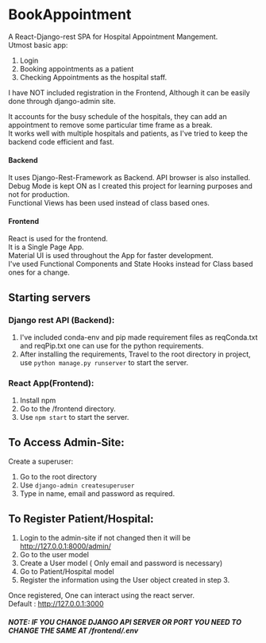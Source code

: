 # BookAppointment
 A React-Django-rest SPA for Hospital Appointment Mangement.  
 Utmost basic app:
 1. Login
 2. Booking appointments as a patient
 3. Checking Appointments as the hospital staff.
   
 I have NOT included registration in the Frontend, Although it can be easily done through django-admin site.  
 
 It accounts for the busy schedule of the hospitals, they can add an appointment to remove some particular time frame as a break.  
 It works well with multiple hospitals and patients, as I've tried to keep the backend code efficient and fast.  
 
 #### Backend
 It uses Django-Rest-Framework as Backend. API browser is also installed.  
 Debug Mode is kept ON as I created this project for learning purposes and not for production.  
 Functional Views has been used instead of class based ones.  
 
 #### Frontend
 React is used for the frontend.  
 It is a Single Page App.  
 Material UI is used throughout the App for faster development.  
 I've used Functional Components and State Hooks instead for Class based ones for a change.  
 
 ## Starting servers
 ### Django rest API (Backend):
 1. I've included conda-env and pip made requirement files as reqConda.txt and reqPip.txt one can use for the python requirements.
 2. After installing the requirements, Travel to the root directory in project, use `python manage.py runserver` to start the server.
 
 ### React App(Frontend):
 1. Install npm
 2. Go to the /frontend directory.
 3. Use `npm start` to start the server.

## To Access Admin-Site:
Create a superuser:
1. Go to the root directory
2. Use `django-admin createsuperuser`
3. Type in name, email and password as required.

## To Register Patient/Hospital:
1. Login to the admin-site if not changed then it will be http://127.0.0.1:8000/admin/
2. Go to the user model
3. Create a User model ( Only email and password is necessary)
4. Go to Patient/Hospital model
5. Register the information using the User object created in step 3.

Once registered, One can interact using the react server.  
Default : http://127.0.0.1:3000

##### NOTE: IF YOU CHANGE DJANGO API SERVER OR PORT YOU NEED TO CHANGE THE SAME AT /frontend/.env
